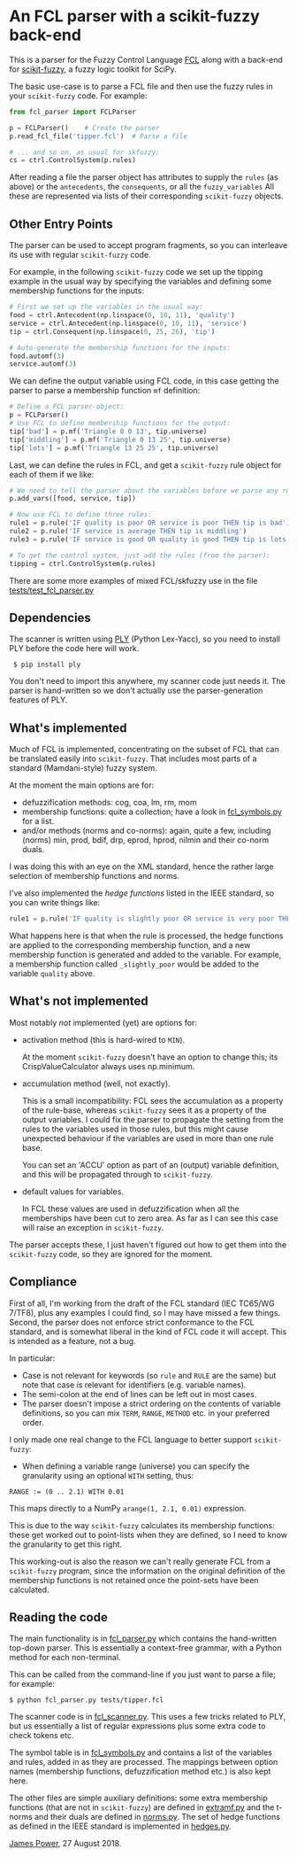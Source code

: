 An FCL parser with a scikit-fuzzy back-end
=======================================

This is a parser for the Fuzzy Control Language
[FCL](https://en.wikipedia.org/wiki/Fuzzy_Control_Language)
along with a back-end for
[scikit-fuzzy](https://github.com/scikit-fuzzy/scikit-fuzzy),
a fuzzy logic toolkit for SciPy.

The basic use-case is to parse a FCL file and then use the fuzzy rules
in your `scikit-fuzzy` code.  For example:

```python
from fcl_parser import FCLParser

p = FCLParser()    # Create the parser
p.read_fcl_file('tipper.fcl')  # Parse a file

# ... and so on, as usual for skfuzzy:
cs = ctrl.ControlSystem(p.rules)

```

After reading a file the parser object has attributes to supply the
`rules` (as above) or the `antecedents`, the `consequents`, or all the
`fuzzy_variables` All these are represented via lists of their
corresponding `scikit-fuzzy` objects.


Other Entry Points
------------------

The parser can be used to accept program fragments, so you can
interleave its use with regular `scikit-fuzzy` code.

For example, in the following `scikit-fuzzy` code we set up the
tipping example in the usual way by specifying the variables and
defining some membership functions for the inputs:

```python
# First we set up the variables in the usual way:
food = ctrl.Antecedent(np.linspace(0, 10, 11), 'quality')
service = ctrl.Antecedent(np.linspace(0, 10, 11), 'service')
tip = ctrl.Consequent(np.linspace(0, 25, 26), 'tip')

# Auto-generate the membership functions for the inputs:
food.automf(3)
service.automf(3)
```

We can define the output variable using FCL code, in this case getting
the parser to parse a membership function `mf` definition:

```python
# Define a FCL parser-object:
p = FCLParser()
# Use FCL to define membership functions for the output:
tip['bad'] = p.mf('Triangle 0 0 13', tip.universe)
tip['middling'] = p.mf('Triangle 0 13 25', tip.universe)
tip['lots'] = p.mf('Triangle 13 25 25', tip.universe)

```
                        
Last, we can define the rules in FCL, and get a `scikit-fuzzy` rule
object for each of them if we like:

```python
# We need to tell the parser about the variables before we parse any rules:
p.add_vars([food, service, tip])

# Now use FCL to define three rules:
rule1 = p.rule('IF quality is poor OR service is poor THEN tip is bad')
rule2 = p.rule('IF service is average THEN tip is middling')
rule3 = p.rule('IF service is good OR quality is good THEN tip is lots')

# To get the control system, just add the rules (from the parser):
tipping = ctrl.ControlSystem(p.rules)
```

There are some more examples of mixed FCL/skfuzzy use in the file
[tests/test_fcl_parser.py](./tests/test_fcl_parser.py)


Dependencies
------------

The scanner is written using
[PLY](http://www.dabeaz.com/ply/ply.html) (Python Lex-Yacc),
so you need to install PLY before the code here will work.

     $ pip install ply

You don't need to import this anywhere, my scanner code just needs it.
The parser is hand-written so we don't actually use the
parser-generation features of PLY.


What's implemented
------------------

Much of FCL is implemented, concentrating on
the subset of FCL that can be translated easily into
`scikit-fuzzy`.  That includes most parts of a standard
(Mamdani-style) fuzzy system.

At the moment the main options are for:
  * defuzzification methods: cog, coa, lm, rm, mom
  * membership functions: quite a collection; have a look in
  [fcl_symbols.py](./fcl_symbols.py) for a list.
  * and/or methods (norms and co-norms): again, quite a few,
  including (norms) min, prod, bdif, drp, eprod, hprod, nilmin
  and their co-norm duals.

I was doing this with an eye on the XML standard, hence the rather
large selection of membership functions and norms.


I've also implemented the *hedge functions* listed in the IEEE standard,
so you can write things like:

```python
rule1 = p.rule('IF quality is slightly poor OR service is very poor THEN tip is extremely bad')
```

What happens here is that when the rule is processed, the hedge
functions are applied to the corresponding membership function, and a
new membership function is generated and added to the variable.  For
example, a membership function called `_slightly_poor` would be added
to the variable `quality` above.


What's not implemented
------------------

Most notably _not_ implemented (yet) are options for:

* activation method (this is hard-wired to `MIN`).

  At the moment `scikit-fuzzy` doesn't have an option to change this;
  its CrispValueCalculator always uses np.minimum.

* accumulation method (well, not exactly).

  This is a small incompatibility: FCL sees the accumulation as a
  property of the rule-base, whereas `scikit-fuzzy` sees it as a
  property of the output variables.  I could fix the parser to
  propagate the setting from the rules to the variables used in those
  rules, but this might cause unexpected behaviour if the variables
  are used in more than one rule base.

  You can set an 'ACCU' option as part of an (output) variable
  definition, and this will be propagated through to `scikit-fuzzy`.


* default values for variables.

  In FCL these values are used in defuzzification when all the
  memberships have been cut to zero area.  As far as I can see this
  case will raise an exception in `scikit-fuzzy`.
  

The parser accepts these, I just haven't figured out how to get them
into the `scikit-fuzzy` code, so they are ignored for the moment.

Compliance
----------

First of all, I'm working from the draft of the FCL standard (IEC
TC65/WG 7/TF8), plus any examples I could find, so I may have missed a
few things.
Second, the parser does not enforce strict conformance to the FCL standard,
and is somewhat liberal in the kind of FCL code it will accept.
This is intended as a feature, not a bug.

In particular:
  * Case is not relevant for keywords
  (so `rule` and `RULE` are the same)
  but note that case _is_ relevant for identifiers (e.g. variable names).
  * The semi-colon at the end of lines can be left out in most cases.
  * The parser doesn't impose a strict ordering on the contents of 
  variable definitions, so you can mix `TERM`, `RANGE`, `METHOD`
  etc. in your preferred order.

I only made one real change to the FCL language
to better support `scikit-fuzzy`:
  * When defining a variable range (universe) you can specify
  the granularity using an optional `WITH` setting, thus:
  ```
  RANGE := (0 .. 2.1) WITH 0.01
  ```
  This maps directly to a NumPy `arange(1, 2.1, 0.01)` expression.

This is due to the way `scikit-fuzzy` calculates its membership
functions: these get worked out to point-lists when they are defined,
so I need to know the granularity to get this right.

This working-out is also the reason we can't really generate FCL from
a `scikit-fuzzy` program, since the information on the original
definition of the membership functions is not retained once the
point-sets have been calculated.




Reading the code
----------------

The main functionality is in [fcl_parser.py](./fcl_parser.py)
which contains the
hand-written top-down parser.  This is essentially a context-free
grammar, with a Python method for each non-terminal.

This can be called from the command-line if you just want to parse a file;
for example:

```
$ python fcl_parser.py tests/tipper.fcl
```

The scanner code is in [fcl_scanner.py](./fcl_scanner.py).
This uses a few tricks related
to PLY, but us essentially a list of regular expressions plus some
extra code to check tokens etc.

The symbol table is in [fcl_symbols.py](./fcl_symbols.py)
and contains a list of the
variables and rules, added in as they are processed.  The mappings
between option names (membership functions, defuzzification method
etc.) is also kept here.

The other files are simple auxiliary definitions: some extra
membership functions (that are not in `scikit-fuzzy`) are defined in
[extramf.py](./extramf.py)
and the t-norms and their duals are defined in
[norms.py](./norms.py).
The set of hedge functions as defined in the IEEE standard is implemented in
[hedges.py](./hedges.py).



[James Power](http://www.cs.nuim.ie/~jpower/),
27 August 2018.